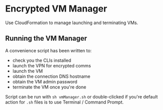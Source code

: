 # Encrypted VM Manager

Use CloudFormation to manage launching and terminating VMs.

## Running the VM Manager

A convenience script has been written to:

- check you the CLIs installed
- launch the VPN for encrypted comms
- launch the VM
- obtain the connection DNS hostname
- obtain the VM admin password
- terminate the VM once you're done

Script can be run with `sh vmManager.sh` or double-clicked if you're default action for `.sh` files is to use Terminal / Command Prompt.

